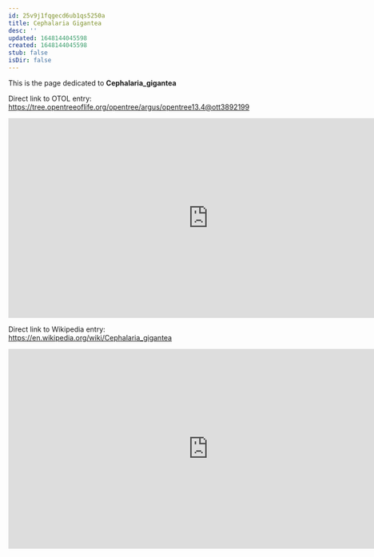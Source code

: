 ```yaml
---
id: 25v9j1fqgecd6ub1qs5250a
title: Cephalaria Gigantea
desc: ''
updated: 1648144045598
created: 1648144045598
stub: false
isDir: false
---
```

This is the page dedicated to **Cephalaria_gigantea**


Direct link to OTOL entry: https://tree.opentreeoflife.org/opentree/argus/opentree13.4@ott3892199



<html>
    <body>
    <iframe src="https://tree.opentreeoflife.org/opentree/argus/opentree13.4@ott3892199"
    width="800" height="400" frameborder="0" allowfullscreen> </iframe>
    </body>
</html>
    


Direct link to Wikipedia entry: https://en.wikipedia.org/wiki/Cephalaria_gigantea



<html>
    <body>
    <iframe src="https://en.wikipedia.org/wiki/Cephalaria_gigantea"
    width="800" height="400" frameborder="0" allowfullscreen> </iframe>
    </body>
</html>
    
